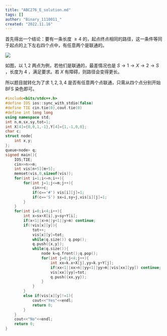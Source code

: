 ```yaml
---
title: "ABC276_E_solution.md"
tags: []
author: "Binary_1110011_"
created: "2022.11.16"
---
```


首先得出一个结论：要有一条长度 $\ge 4$ 的，起点终点相同的路径，这一条件等同于起点的上下左右四个点中，有任意两个是联通的。

![](https://cdn.luogu.com.cn/upload/image_hosting/gljujtlx.png)

如图，以 $1,2$ 两点为例，若他们是联通的，最差情况也是 $S\to 1\to X\to 2\to S$ ，长度为 $4$ ，满足要求。若 $X$ 有障碍，则路径会变得更长。

所以题目就转化为了求 $1,2,3,4$ 是否有任意两个点联通，只需从四个点分别开始 $\text{BFS}$ 染色即可。

```c++
#include<bits/stdc++.h>
#define IOS ios::sync_with_stdio(false)
#define TIE cin.tie(0),cout.tie(0)
#define int long long
using namespace std;
int n,m,sx,sy,tot=1;
int X[4]={0,0,1,-1},Y[4]={1,-1,0,0};
char c;
struct node{
	int x,y;
};
queue<node> q;
signed main(){
	IOS;TIE;
	cin>>n>>m;
	int vis[n+5][m+5];
	memset(vis,0,sizeof(vis));
	for(int i=1;i<=n;i++){
		for(int j=1;j<=m;j++){
			cin>>c;
			if(c=='#') vis[i][j]=1;
			if(c=='S') sx=i,sy=j,vis[i][j]=1;
		}
	}
	for(int i=0;i<4;i++){
		int x=sx+X[i],y=sy+Y[i];
		if(x<1||x>n||y<1||y>m) continue;
		if(!vis[x][y]){
			tot++;
			vis[x][y]=tot;
			while(q.size()) q.pop();
			q.push({x,y});
			while(q.size()){
				node k=q.front();q.pop();
				for(int j=0;j<4;j++){
					int xx=k.x+X[j],yy=k.y+Y[j];
					if(xx<1||xx>n||yy<1||yy>m||vis[xx][yy]) continue;
					vis[xx][yy]=tot;
					q.push({xx,yy});
				}
			}
		}
		else if(vis[x][y]!=1){
			cout<<"Yes"<<endl;
			return 0;
		}
	}
	cout<<"No"<<endl;
	return 0;
} 
```